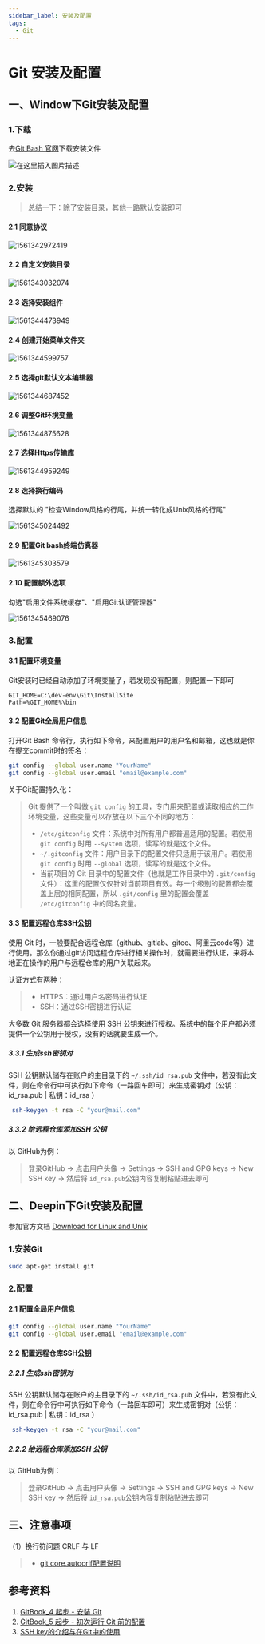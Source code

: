 ```yaml
---
sidebar_label: 安装及配置
tags:
  - Git
---
```



# Git 安装及配置

## 一、Window下Git安装及配置

### 1.下载

去[Git Bash 官网](<https://git-scm.com/downloads>)下载安装文件

![在这里插入图片描述 ](./images/20181008125749838-1561342178234.png)

### 2.安装

> 总结一下：除了安装目录，其他一路默认安装即可

#### 2.1 同意协议

![1561342972419](./images/1561342972419.png)

#### 2.2 自定义安装目录

![1561343032074](./images/1561343032074.png)

#### 2.3 选择安装组件

![1561344473949](./images/1561344473949.png)

#### 2.4 创建开始菜单文件夹

![1561344599757](./images/1561344599757.png)

#### 2.5 选择git默认文本编辑器

![1561344687452](./images/1561344687452.png)

#### 2.6 调整Git环境变量

![1561344875628](./images/1561344875628.png)

#### 2.7 选择Https传输库

![1561344959249](./images/1561344959249.png)

#### 2.8 选择换行编码

选择默认的 "检查Window风格的行尾，并统一转化成Unix风格的行尾"

![1561345024492](./images/1561345024492.png)

#### 2.9 配置Git bash终端仿真器

![1561345303579](./images/1561345303579.png)

#### 2.10 配置额外选项

勾选"启用文件系统缓存"、"启用Git认证管理器"

![1561345469076](./images/1561345469076.png)

### 3.配置

#### 3.1 配置环境变量

Git安装时已经自动添加了环境变量了，若发现没有配置，则配置一下即可

```properties
GIT_HOME=C:\dev-env\Git\InstallSite
Path=%GIT_HOME%\bin
```

#### 3.2 配置Git全局用户信息

打开Git Bash 命令行，执行如下命令，来配置用户的用户名和邮箱，这也就是你在提交commit时的签名：

```bash
git config --global user.name "YourName"
git config --global user.email "email@example.com"
```

关于Git配置持久化：

> Git 提供了一个叫做 `git config` 的工具，专门用来配置或读取相应的工作环境变量，这些变量可以存放在以下三个不同的地方：
>
> - `/etc/gitconfig` 文件：系统中对所有用户都普遍适用的配置。若使用 `git config` 时用 `--system` 选项，读写的就是这个文件。
> - `~/.gitconfig` 文件：用户目录下的配置文件只适用于该用户。若使用 `git config` 时用 `--global` 选项，读写的就是这个文件。
> - 当前项目的 Git 目录中的配置文件（也就是工作目录中的 `.git/config` 文件）：这里的配置仅仅针对当前项目有效。每一个级别的配置都会覆盖上层的相同配置，所以 `.git/config` 里的配置会覆盖 `/etc/gitconfig` 中的同名变量。

#### 3.3 配置远程仓库SSH公钥

使用 Git 时，一般要配合远程仓库（github、gitlab、gitee、阿里云code等）进行使用。那么你通过git访问远程仓库进行相关操作时，就需要进行认证，来将本地正在操作的用户与远程仓库的用户关联起来。

认证方式有两种：

> - HTTPS：通过用户名密码进行认证
> - SSH：通过SSH密钥进行认证

大多数 Git 服务器都会选择使用 SSH 公钥来进行授权。系统中的每个用户都必须提供一个公钥用于授权，没有的话就要生成一个。

##### 3.3.1 生成ssh密钥对

SSH 公钥默认储存在账户的主目录下的 `~/.ssh/id_rsa.pub` 文件中，若没有此文件，则在命令行中可执行如下命令（一路回车即可）来生成密钥对（公钥：id_rsa.pub  |  私钥：id_rsa  ）

```bash
 ssh-keygen -t rsa -C "your@mail.com"
```

##### 3.3.2 给远程仓库添加SSH 公钥

以 GitHub为例：

> 登录GitHub  ->   点击用户头像  ->  Settings  ->  SSH  and GPG keys -> New SSH key -> 然后将 `id_rsa.pub`公钥内容复制粘贴进去即可

## 二、Deepin下Git安装及配置

参加官方文档 [Download for Linux and Unix](https://git-scm.com/download/linux)

### 1.安装Git

```bash
sudo apt-get install git
```

### 2.配置

#### 2.1 配置全局用户信息

```bash
git config --global user.name "YourName"
git config --global user.email "email@example.com"
```

#### 2.2 配置远程仓库SSH公钥

##### 2.2.1 生成ssh密钥对

SSH 公钥默认储存在账户的主目录下的 `~/.ssh/id_rsa.pub` 文件中，若没有此文件，则在命令行中可执行如下命令（一路回车即可）来生成密钥对（公钥：id_rsa.pub  |  私钥：id_rsa  ）

```bash
 ssh-keygen -t rsa -C "your@mail.com"
```

##### 2.2.2 给远程仓库添加SSH 公钥

以 GitHub为例：

> 登录GitHub  ->   点击用户头像  ->  Settings  ->  SSH  and GPG keys -> New SSH key -> 然后将 `id_rsa.pub`公钥内容复制粘贴进去即可

## 三、注意事项

（1）换行符问题 CRLF  与  LF

> - [git core.autocrlf配置说明](https://www.cnblogs.com/youpeng/p/11243871.html)

## 参考资料

1. [GitBook_4 起步 - 安装 Git](https://git-scm.com/book/zh/v1/%E8%B5%B7%E6%AD%A5-%E5%AE%89%E8%A3%85-Git)
2. [GitBook_5 起步 - 初次运行 Git 前的配置](https://git-scm.com/book/zh/v1/%E8%B5%B7%E6%AD%A5-%E5%88%9D%E6%AC%A1%E8%BF%90%E8%A1%8C-Git-%E5%89%8D%E7%9A%84%E9%85%8D%E7%BD%AE)
3. [SSH key的介绍与在Git中的使用](https://www.jianshu.com/p/1246cfdbe460)
